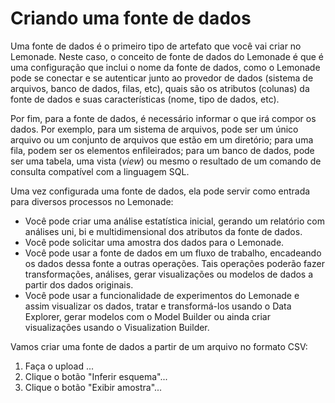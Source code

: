 # Criando uma fonte de dados

Uma fonte de dados é o primeiro tipo de artefato que você vai criar no Lemonade. 
Neste caso, o conceito de fonte de dados do Lemonade é que é uma configuração que
inclui o nome da fonte de dados, como o Lemonade pode se conectar e se autenticar 
junto ao provedor de dados (sistema de arquivos, banco de dados, filas, etc), 
quais são os atributos (colunas) da fonte de dados e suas características 
(nome, tipo de dados, etc).

Por fim, para a fonte de dados, é necessário informar o que irá compor os dados. 
Por exemplo, para um sistema de arquivos, pode ser um único arquivo ou um conjunto 
de arquivos que estão em um diretório; para uma fila, podem ser os elementos enfileirados; 
para um banco de dados, pode ser uma tabela, uma vista (_view_) ou mesmo o resultado
de um comando de consulta compatível com a linguagem SQL.

Uma vez configurada uma fonte de dados, ela pode servir como entrada para diversos processos 
no Lemonade:

- Você pode criar uma análise estatística inicial, gerando um relatório com análises
  uni, bi e multidimensional dos atributos da fonte de dados. 
- Você pode solicitar uma amostra dos dados para o Lemonade. 
- Você pode usar a fonte de dados em um fluxo de trabalho, encadeando os dados 
  dessa fonte a outras operações. Tais operações poderão fazer transformações, análises,
  gerar visualizações ou modelos de dados a partir dos dados originais. 
- Você pode usar a funcionalidade de experimentos do Lemonade e assim visualizar os 
  dados, tratar e transformá-los usando o Data Explorer, gerar modelos com o Model Builder
  ou ainda criar visualizações usando o Visualization Builder.

Vamos criar uma fonte de dados a partir de um arquivo no formato CSV:

1. Faça o upload ...
2. Clique o botão "Inferir esquema"...
3. Clique o botão "Exibir amostra"...
